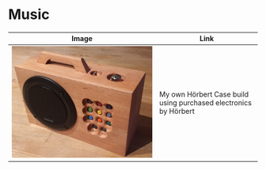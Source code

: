 # Music

| Image                                                         | Link                                                                            |
|---------------------------------------------------------------|---------------------------------------------------------------------------------|
| [![hoerbert](hoerbert/_hoerbert_first_version_front.jpg)](hoerbert/index.md) | My own Hörbert Case build using purchased electronics by Hörbert                |
